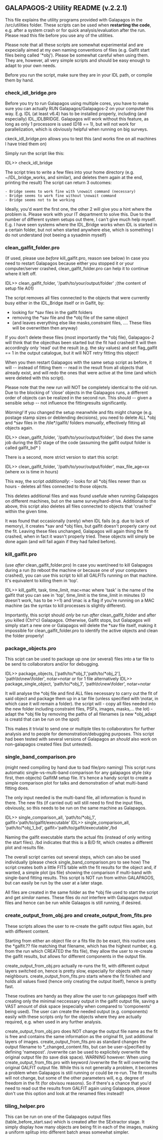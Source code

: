 ## GALAPAGOS-2 Utility README (v.2.2.1)

This file explains the utility programs provided with Galapagos in the /src/utilities folder.
These scripts can be used when **restarting the code**, e.g. after a system crash or for quick analysis/evaluation after the run.
Please read this file before you use any of the utilities.

Please note that all these scripts are somewhat experimental and are expecially aimed at my own naming conventions of files 
(e.g. Galfit start files being called '\*obj'). Please be somewhat careful when using them.
They are, however, all very simple scripts and should be easy enough to adapt to your own needs.

Before you run the script, make sure they are in your IDL path, or complie them by hand.

### check_idl_bridge.pro
Before you try to run Galapagos using multiple cores, you have to make sure you can actually RUN Galapagos/Galapagos-2
on your computer this way. E.g. IDL (at least v6.4) has to be installed properly, including (and especially) IDL\_IDLBRIDGE. 
Galapagos will work without this feature, as long as only 1 processore is used (D18 == 1), but will not work for parallelization,
which is obviously helpful when running on big surveys.

ckeck_idl_bridge.pro allows you to test this (and works fine on all machines I have tried them on)

Simply run the script like this:

IDL>>  check_idl_bridge

The script tries to write a few  files into your home directory (e.g. ~/IDL\_bridge\_works, and similar), 
and deletes them again at the end, printing the result)
The script can return 3 outcomes:

    - Bridge seems to work fine with \nowait command (necessary)
    - Bridge seems to work fine without \nowait command
    - Bridge seems not to be working

Ideally, you'd want the first one, the other 2 will give you a hint where the problem is.
Please work with your IT department to solve this. Due to the number of different system setups out there, I can't give much
help myself.
E.g. I have seen systems where the IDL\_Bridge works when IDL is started in a certain folder, but not when started anywhere else, which is
something I do not understand (not beeing a sysadmin myself)


### clean_galfit_folder.pro
(If used, please use *before* kill_galfit.pro, reason see below)
In case you need to restart Galapagos because either you stopped it or your computer/server crashed, clean\_galfit\_folder.pro 
can help it to continue where it left off.

IDL>> clean_galfit_folder, '/path/to/your/output/folder'   ;(the content of setup file A01)

The script removes all files connected to the objects that were currently busy either in the IDL\_Bridge itself or in Galfit, by:
   - looking for *sav files in the galfit folders  
   - removing the \*sav file and the \*obj file of the same object  
   - (and leaves everything else like masks,constraint files, …. These files will be overwritten then anyway)

If you don’t delete these files (most importantly the *obj file), Galapagos-2 will think that the objecthas been started 
but the fit had crashed! It will then accordingly only ‘read’ out the result (e.g. the sky values) and set flag_galfit == 1 
in the output catalogue, but it will NOT retry fitting this object!

When you then restart Galapagos with the same setup script as before, it will -- instead of fitting them -- read in the result 
from all objects that already exist, and will redo the ones that were active at the time (and which were deleted with this script).

Please note that the new run will NOT be completely identical to the old run.
Due to the blocking of 'close' objects in the Galapagos runs, a different order of objects can be realized in the second run.
This should -- given a sensible setup -- not influence the fittingresults significantly.

*Warning!*
If you changed the setup meanwhile and fits might change (e.g. postage stamp sizes or deblending decisions), 
you need to delete ALL \*obj and \*sav files in the /tile*/galfit/ folders *manually*, effectively fitting all objects again.


IDL>> clean_galfit_folder, '/path/to/your/output/folder', \bd
does the same job during the B/D stage of the code (assuming the galfit output folder is called galfit\_bd\* )

There is a second, more strict version to start this script:

IDL>> clean_galfit_folder, '/path/to/your/output/folder', max_file_age=xx
(where xx is time in hours)

This way, the script *additionally*:
    - looks for all \*obj files newer than xx hours
    - deletes all files connected to those objects.

This deletes additional files and was found usefule when running Galapagos on different machines, but on the same survey/hard-drive.
Additional to the above, this script also deletes all files connected to objects that 'crashed' within the given time.

It was found that occasionally (rarely) when IDL fails (e.g. due to lack of memory), it creates \*sav and \*obj files, but galfit 
doesn't properly carry out the fit. Leaving these files unchanged, Galapagos will again thing the fit crashed, when in fact it 
wasn't properly tried. These objects will simply be done again (and will fail again if they had failed before).


### kill_galfit.pro
(use *after* clean_galfit_folder.pro)
In case you want/need to kill Galapagos during a run (to reboot the machine or because one of your computers crashed),
you can use this script to kill all GALFITs running on that machine.
It's equivalent to killing them in 'top'.

IDL>>  kill_galfit, task, time_limit, mac=mac
where 'task' is the name of the galfit that you can see in 'top', time_limit is the time_limit in minutes (0 doesn't work, 
has to be >=1) and \mac is a flag if you're running on a MAC machine (as the syntax to kill processes is slightly different).

Importantly, this script should *only* be run *after* clean_galfit_folder and after you killed (Ctrl^c) Galapagos.
Otherwise, Galfit stops, but Galapagos will simply start a new one or Galapagos will delete the \*sav file itself, making it 
impossible for clean_galfit_folder.pro to identify the active objects and clean the folder properly!


### package_objects.pro
This scipt can be used to package up one (or several) files into a tar file to be send to collaborators and/or for debugging.

IDL>> package_objects, ['path/to/\*obj_1','path/to/\*obj_2'], 'path\to\new\folder', notar=notar
or for 1 file alternatively
IDL>> package_single_object, 'path/to/\*obj_1', 'path\to\new\folder', notar=notar

It will analyse the \*obj file and find ALL files necessary to carry out the fit of said object and package them up in a tar
file (unless specified with \notar, in which case it will remain a folder).
the script will
    - copy all files needed into the new folder including constraint files, PSFs, images, masks,... the lot)
    - adapt the \*obj file by removing the paths of all filenames (a new *obj_adapt is creatd that can be run on the spot)

This makes it trivial to send one or multiple tiles to collaborators for further analysis and to people for demonstration/debugging
purposes.
This script had been tested with several versions of Galapagos an *should* also work on non-galapagos created files (but untested).


### single_band_comparison.pro
(might need compiling by hand due to bad file/pro naming)
This script runs automatic single-vs-multi-band comparison for any galapagos style (sky first, then objects) GalfitM setup file. 
It's hence a handy script to create a simple comparison plot for talks and demonstration of what multi-band fitting does.

The only input needed is the multi-band file, all information is found in there. 
The new fits (if carried out) will still need to find the input files, obviously, so this needs to be run on the same machine as 
Galapagos. 

IDL>> single_comparison_all, 'path/to/\*obj_1', galfit='path/to/galfit/executable'
IDL>> single_comparison_all, 'path/to/\*obj_1_bd', galfit='path/to/galfit/executable',/bd

Naming the galfit executable starts the actual fits (instead of only writing the start files).
/bd indicates that this is a B/D fit, which creates a different plot and results file.

The overall script carries out several steps, which can also be used individually (please check single_band_comparison.pro to see 
how)
The script creates both a little FITS table with the fit results for the object and, if wanted, a simple plot (ps file) 
showing the comparison if multi-band with single-band fitting results. 
This script is NOT run from within GALAPAGOS, but can easily be run by the user at a later stage. 

All files are created in the same folder as the \*obj file used to start the script and get *similar* names.
These files do *not* interfere with Galapagos output files and hence can be run while Galaagos is still running, if desired.

### create_output_from_obj.pro and create_output_from_fits.pro
These scripts allows the user to re-create the galfit output files again, but with different content.

Starting from either an object file or a fits file (to be exact, this routine uses the *galfit.?? file matching that filename, which has the highest number, e.g. from the run which CREATED the fits file), they allow the user to re-create the galfit results, but allows for different components in the output file.

create_output_from_obj.pro actually re-runs the fit, with different output layers switched on, hence is pretty slow, especially for objects with many neighbours.
create_output_from_fits.pro starts where the fit finished and holds all values fixed (hence only creating the output itself), hence is pretty fast.

These routines are handy as they allow the user to run galapagos itself with creating only the minimal neccessary output in the galfit output file, saving a VAST amount of disk space (especially when compared to 'components' being used).
The user can create the needed output (e.g. components) easily with these scripts only for the objects where they are actually required, e.g. when used in any further analysis.

create_output_from_obj.pro does NOT change the output file name as the fit is free and contains the same information as the original fit, just additional layers of images.
create_output_from_fits.pro as standard changes the output filename to *_changed_content.fits, but can be user-s[pecified by defining 'namepost'. /overwrite can be used to explicitely overwrite the original output file (to save disk space). WARNING however: When using create_output_from_fits.pro with keyword /overwrite the fit will overwrite the original GALFIT output file. While this is not generally a problem, it becomes a problem when Galapagos is still running or could be re-run. The fit results will not change, but some of the other parameters will, e.g. degree of freedom in the fit (for obvisou reasons). So if there's a chance that you'd need to read out the results from GALFIT again using Galapagos, please don't use this option and look at the renamed files instead!!

### tiling_helper.pro
This can be run on one of the Galapagos output files (table_before_start.sav) which is created after the SExtractor stage.
It simply display how many objects are being fit in each of the images, making a uniform splitup into different batch areas somewhat simpler.
